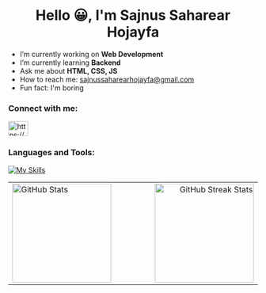  <h1 align="center">Hello 😀, I'm Sajnus Saharear Hojayfa</h1>

- I’m currently working on <b>Web Development</b> 
- I’m currently learning <b>Backend</b>
- Ask me about <b>HTML, CSS, JS</b>
- How to reach me: sajnussaharearhojayfa@gmail.com
- Fun fact: I'm boring
  
### Connect with me:
<p align="left">
<a href="https://fb.com/https://www.facebook.com/sajnus.saharear.hojayfa" target="blank"><img align="center" src="https://raw.githubusercontent.com/rahuldkjain/github-profile-readme-generator/master/src/images/icons/Social/facebook.svg" alt="https://www.facebook.com/sajnus.saharear.hojayfa" height="30" width="40" /></a>
</p>

### Languages and Tools:
[![My Skills](https://skillicons.dev/icons?i=c,java,py,html,css,js,php,mysql&theme=dark&perline=10)](https://skillicons.dev)

<table>
  <tr>
    <td width="49%" valign="top" align="left">
      <img src="https://github-readme-stats.vercel.app/api?username=sajnus&show_icons=true&locale=en"
           alt="GitHub Stats" height="200">
    </td>
    <td width="2%"></td> <!-- spacer -->
    <td width="49%" valign="top" align="right">
      <img src="https://github-readme-streak-stats.herokuapp.com/?user=sajnus&"
           alt="GitHub Streak Stats" height="200">
    </td>
  </tr>
</table>



